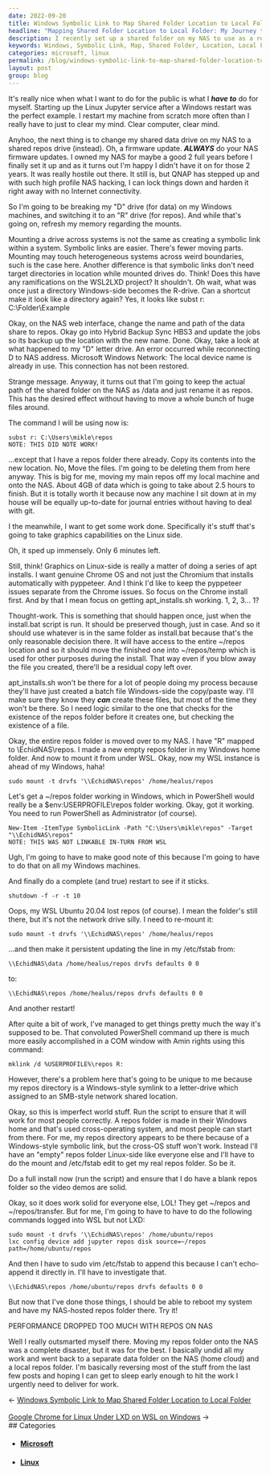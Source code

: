 ```yaml
---
date: 2022-09-20
title: Windows Symbolic Link to Map Shared Folder Location to Local Folder
headline: "Mapping Shared Folder Location to Local Folder: My Journey to Get My Repos Folder Working on Windows and WSL"
description: I recently set up a shared folder on my NAS to use as a repos drive. After a lot of work, I managed to get it working in both Windows and WSL, but the performance dropped too much when I moved the repos folder to the NAS. I had to reverse my work, updating the firmware on my NAS, renaming the Windows 'D' drive to an 'R' drive, and running an install.bat script and creating an apt_installs.sh file.
keywords: Windows, Symbolic Link, Map, Shared Folder, Location, Local Folder, NAS, Repos Drive, Firmware, Rename, Install.bat, Apt_installs.sh, Chrome OS, Linux, Commands, Restart
categories: microsoft, linux
permalink: /blog/windows-symbolic-link-to-map-shared-folder-location-to-local-folder/
layout: post
group: blog
---
```



It's really nice when what I want to do for the public is what I ***have to***
do for myself. Starting up the Linux Jupyter service after a Windows restart
was the perfect example. I restart my machine from scratch more often than I
really have to just to clear my mind. Clear computer, clear mind.

Anyhoo, the next thing is to change my shared data drive on my NAS to a shared
repos drive (instead). Oh, a firmware update. ***ALWAYS*** do your NAS firmware
updates. I owned my NAS for maybe a good 2 full years before I finally set it
up and as it turns out I'm happy I didn't have it on for those 2 years. It was
really hostile out there. It still is, but QNAP has stepped up and with such
high profile NAS hacking, I can lock things down and harden it right away with
no Internet connectivity.

So I'm going to be breaking my "D" drive (for data) on my Windows machines, and
switching it to an "R" drive (for repos). And while that's going on, refresh my
memory regarding the mounts.

Mounting a drive across systems is not the same as creating a symbolic link
within a system. Symbolic links are easier. There's fewer moving parts.
Mounting may touch heterogeneous systems across weird boundaries, such is the
case here. Another difference is that symbolic links don't need target
directories in location while mounted drives do. Think! Does this have any
ramifications on the WSL2LXD project? It shouldn't. Oh wait, what was once just
a directory Windows-side becomes the R-drive. Can a shortcut make it look like
a directory again? Yes, it looks like subst r: C:\Folder\Example

Okay, on the NAS web interface, change the name and path of the data share to
repos. Okay go into Hybrid Backup Sync HBS3 and update the jobs so its backup
up the location with the new name. Done. Okay, take a look at what happened to
my "D" letter drive. An error occurred while reconnecting D to NAS address.
Microsoft Windows Network: The local device name is already in use. This
connection has not been restored.

Strange message. Anyway, it turns out that I'm going to keep the actual path of
the shared folder on the NAS as /data and just rename it as repos. This has the
desired effect without having to move a whole bunch of huge files around.

The command I will be using now is:

    subst r: C:\Users\mikle\repos
    NOTE: THIS DID NOTE WORK!

...except that I have a repos folder there already. Copy its contents into the
new location. No, Move the files. I'm going to be deleting them from here
anyway. This is big for me, moving my main repos off my local machine and onto
the NAS. About 4GB of data which is going to take about 2.5 hours to finish.
But it is totally worth it because now any machine I sit down at in my house
will be equally up-to-date for journal entries without having to deal with git.

I the meanwhile, I want to get some work done. Specifically it's stuff that's
going to take graphics capabilities on the Linux side.

Oh, it sped up immensely. Only 6 minutes left.

Still, think! Graphics on Linux-side is really a matter of doing a series of
apt installs. I want genuine Chrome OS and not just the Chromium that installs
automatically with pyppeteer. And I think I'd like to keep the pyppeteer issues
separate from the Chrome issues. So focus on the Chrome install first. And by
that I mean focus on getting apt_installs.sh working. 1, 2, 3... 1?

Thought-work. This is something that should happen once, just when the
install.bat script is run. It should be preserved though, just in case. And so
it should use whatever is in the same folder as install.bat because that's the
only reasonable decision there. It will have access to the entire ~/repos
location and so it should move the finished one into ~/repos/temp which is used
for other purposes during the install. That way even if you blow away the file
you created, there'll be a residual copy left over.

apt_installs.sh won't be there for a lot of people doing my process because
they'll have just created a batch file Windows-side the copy/paste way. I'll
make sure they know they ***can*** create these files, but most of the time
they won't be there. So I need logic similar to the one that checks for the
existence of the repos folder before it creates one, but checking the existence
of a file.

Okay, the entire repos folder is moved over to my NAS. I have "R" mapped to
\\EchidNAS\repos. I made a new empty repos folder in my Windows home folder.
And now to mount it from under WSL. Okay, now my WSL instance is ahead of my
Windows, haha!

    sudo mount -t drvfs '\\EchidNAS\repos' /home/healus/repos

Let's get a ~/repos folder working in Windows, which in PowerShell would really
be a $env:USERPROFILE\repos folder working. Okay, got it working. You need to
run PowerShell as Administrator (of course).

    New-Item -ItemType SymbolicLink -Path "C:\Users\mikle\repos" -Target "\\EchidNAS\repos"
    NOTE: THIS WAS NOT LINKABLE IN-TURN FROM WSL

Ugh, I'm going to have to make good note of this because I'm going to have to
do that on all my Windows machines.

And finally do a complete (and true) restart to see if it sticks.

    shutdown -f -r -t 10

Oops, my WSL Ubuntu 20.04 lost repos (of course). I mean the folder's still
there, but it's not the network drive silly. I need to re-mount it:

    sudo mount -t drvfs '\\EchidNAS\repos' /home/healus/repos

...and then make it persistent updating the line in my /etc/fstab from:

    \\EchidNAS\data /home/healus/repos drvfs defaults 0 0

to:

    \\EchidNAS\repos /home/healus/repos drvfs defaults 0 0

And another restart!

After quite a bit of work, I've managed to get things pretty much the way it's
supposed to be. That convoluted PowerShell command up there is much more easily
accomplished in a COM window with Amin rights using this command:

    mklink /d %USERPROFILE%\repos R:

However, there's a problem here that's going to be unique to me because my
repos directory is a Windows-style symlink to a letter-drive which assigned to
an SMB-style network shared location.

Okay, so this is imperfect world stuff. Run the script to ensure that it will
work for most people correctly. A repos folder is made in their Windows home
and that's used cross-operating system, and most people can start from there.
For me, my repos directory appears to be there because of a Windows-style
symbolic link, but the cross-OS stuff won't work. Instead I'll have an "empty"
repos folder Linux-side like everyone else and I'll have to do the mount and
/etc/fstab edit to get my real repos folder. So be it.

Do a full install now (run the script) and ensure that I do have a blank repos
folder so the video demos are solid.

Okay, so it does work solid for everyone else, LOL! They get ~/repos and
~/repos/transfer. But for me, I'm going to have to have to do the following
commands logged into WSL but not LXD:

    sudo mount -t drvfs '\\EchidNAS\repos' /home/ubuntu/repos
    lxc config device add jupyter repos disk source=~/repos path=/home/ubuntu/repos

And then I have to sudo vim /etc/fstab to append this because I can't
echo-append it directly in. I'll have to investigate that.

    \\EchidNAS\repos /home/ubuntu/repos drvfs defaults 0 0

But now that I've done those things, I should be able to reboot my system and
have my NAS-hosted repos folder there. Try it!

PERFORMANCE DROPPED TOO MUCH WITH REPOS ON NAS

Well I really outsmarted myself there. Moving my repos folder onto the NAS was
a complete disaster, but it was for the best. I basically undid all my work and
went back to a separate data folder on the NAS (home cloud) and a local repos
folder. I'm basically reversing most of the stuff from the last few posts and
hoping I can get to sleep early enough to hit the work I urgently need to
deliver for work.

<div class="arrow-links"><div class="post-nav-prev"><span class="arrow">&larr;&nbsp;</span><a href="/blog/windows-symbolic-link-to-map-shared-folder-location-to-local-folder/">Windows Symbolic Link to Map Shared Folder Location to Local Folder</a></div> &nbsp; <div class="post-nav-next"><a href="/blog/google-chrome-for-linux-under-lxd-on-wsl-on-windows/">Google Chrome for Linux Under LXD on WSL on Windows</a><span class="arrow">&nbsp;&rarr;</span></div></div>
## Categories

<ul>
<li><h4><a href='/microsoft/'>Microsoft</a></h4></li>
<li><h4><a href='/linux/'>Linux</a></h4></li></ul>